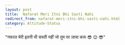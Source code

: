 ```yaml
---
layout: post
title:  Nafarat Meri Itni Bhi Sasti Nahi
redirect_from: nafarat-meri-itni-bhi-sasti-nahi.html
category: Attitude-Status
---
```

"नफरत मेरी इतनी भी सस्ती नहीं जो तुम पर ज़ाया करू 😎 😉 😎"